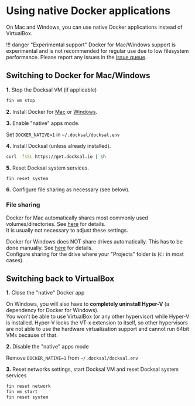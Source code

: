 # Using native Docker applications

On Mac and Windows, you can use native Docker applications instead of VirtualBox.

!!! danger "Experimental support"
    Docker for Mac/Windows support is experimental and is not recommended for regular use due to low filesystem performance.
    Please report any issues in the [issue queue](https://github.com/docksal/docksal/issues).


## Switching to Docker for Mac/Windows

**1.** Stop the Docksal VM (if applicable)

```bash
fin vm stop
```

**2.** Install Docker for [Mac](https://docs.docker.com/docker-for-mac) or [Windows](https://docs.docker.com/docker-for-windows).

**3.** Enable "native" apps mode.

Set `DOCKER_NATIVE=1` in `~/.docksal/docksal.env`

**4.** Install Docksal (unless already installed).

```bash
curl -fsSL https://get.docksal.io | sh
```

**5.** Reset Docksal system services.

```bash
fin reset system
```

**6.** Configure file sharing as necessary (see below).


### File sharing

Docker for Mac automatically shares most commonly used volumes/directories. 
See [here](https://docs.docker.com/docker-for-mac/#file-sharing) for details.  
It is usually not necessary to adjust these settings.

Docker for Windows does NOT share drives automatically. This has to be done manually. 
See [here](https://docs.docker.com/docker-for-windows/#shared-drives) for details.  
Configure sharing for the drive where your "Projects" folder is (`C:` in most cases).


## Switching back to VirtualBox

**1.** Close the "native" Docker app

On Windows, you will also have to **completely uninstall Hyper-V** (a dependency for Docker for Windows).  
You won't be able to use VirtualBox (or any other hypervisor) while Hyper-V is installed. 
Hyper-V locks the VT-x extension to itself, so other hypervisors are not able to use the hardware virtualization 
support and cannot run 64bit VMs because of that.

**2.** Disable the "native" apps mode

Remove `DOCKER_NATIVE=1` from `~/.docksal/docksal.env` 

**3.** Reset networks settings, start Docksal VM and reset Docksal system services

```bash
fin reset network
fin vm start
fin reset system
```
